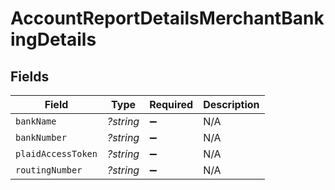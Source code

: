 # AccountReportDetailsMerchantBankingDetails


## Fields

| Field              | Type               | Required           | Description        |
| ------------------ | ------------------ | ------------------ | ------------------ |
| `bankName`         | *?string*          | :heavy_minus_sign: | N/A                |
| `bankNumber`       | *?string*          | :heavy_minus_sign: | N/A                |
| `plaidAccessToken` | *?string*          | :heavy_minus_sign: | N/A                |
| `routingNumber`    | *?string*          | :heavy_minus_sign: | N/A                |